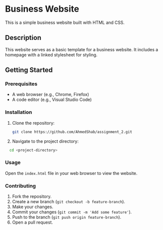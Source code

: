 # Business Website

This is a simple business website built with HTML and CSS.

## Description

This website serves as a basic template for a business website. It includes a homepage with a linked stylesheet for styling.

## Getting Started

### Prerequisites

- A web browser (e.g., Chrome, Firefox)
- A code editor (e.g., Visual Studio Code)

### Installation

1. Clone the repository:
   ```sh
   git clone https://github.com/AhmedShab/assignment_2.git
   ```
2. Navigate to the project directory:
  ```sh
    cd <project-directory>
  ```

### Usage

Open the `index.html` file in your web browser to view the website.

### Contributing

1. Fork the repository.
2. Create a new branch (`git checkout -b feature-branch`).
3. Make your changes.
4. Commit your changes (`git commit -m 'Add some feature'`).
5. Push to the branch (`git push origin feature-branch`).
6. Open a pull request.
